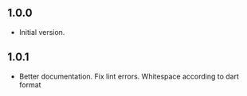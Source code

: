 ## 1.0.0
- Initial version.

## 1.0.1
- Better documentation.  Fix lint errors.  Whitespace according to dart format